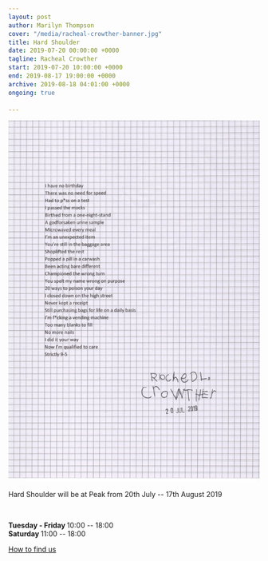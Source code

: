 ```yaml
---
layout: post
author: Marilyn Thompson
cover: "/media/racheal-crowther-banner.jpg"
title: Hard Shoulder
date: 2019-07-20 00:00:00 +0000
tagline: Racheal Crowther
start: 2019-07-20 10:00:00 +0000
end: 2019-08-17 19:00:00 +0000
archive: 2019-08-18 04:01:00 +0000
ongoing: true

---
```

<p><img src="/media/hard-shoulder-text.jpg"></p>

<p>Hard Shoulder will be at Peak from 20th July -- 17th August 2019</p><br />
<p><b>Tuesday - Friday </b>10:00 -- 18:00<br />
<b>Saturday </b>11:00 -- 18:00 <br />

<p><a href="http://www.peak-art.org/contact">How to find us</a></p>
